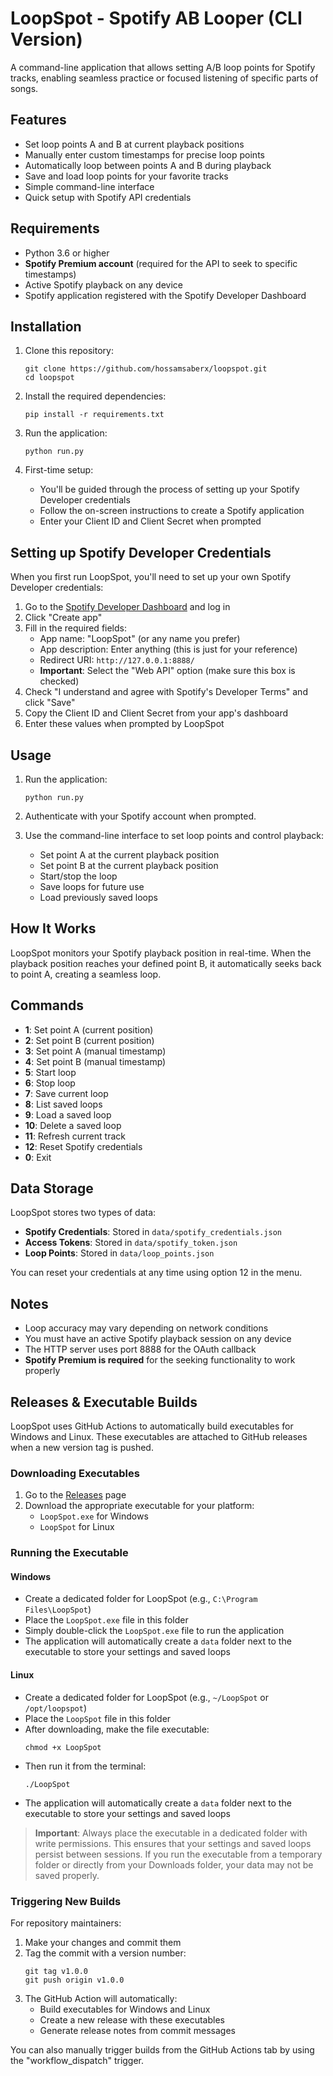 # LoopSpot - Spotify AB Looper (CLI Version)

A command-line application that allows setting A/B loop points for Spotify tracks, enabling seamless practice or focused listening of specific parts of songs.

## Features

- Set loop points A and B at current playback positions
- Manually enter custom timestamps for precise loop points
- Automatically loop between points A and B during playback
- Save and load loop points for your favorite tracks
- Simple command-line interface
- Quick setup with Spotify API credentials

## Requirements

- Python 3.6 or higher
- **Spotify Premium account** (required for the API to seek to specific timestamps)
- Active Spotify playback on any device
- Spotify application registered with the Spotify Developer Dashboard

## Installation

1. Clone this repository:
   ```
   git clone https://github.com/hossamsaberx/loopspot.git
   cd loopspot
   ```

2. Install the required dependencies:
   ```
   pip install -r requirements.txt
   ```

3. Run the application:
   ```
   python run.py
   ```

4. First-time setup:
   - You'll be guided through the process of setting up your Spotify Developer credentials
   - Follow the on-screen instructions to create a Spotify application
   - Enter your Client ID and Client Secret when prompted

## Setting up Spotify Developer Credentials

When you first run LoopSpot, you'll need to set up your own Spotify Developer credentials:

1. Go to the [Spotify Developer Dashboard](https://developer.spotify.com/dashboard) and log in
2. Click "Create app"
3. Fill in the required fields:
   - App name: "LoopSpot" (or any name you prefer)
   - App description: Enter anything (this is just for your reference)
   - Redirect URI: `http://127.0.0.1:8888/`
   - **Important**: Select the "Web API" option (make sure this box is checked)
4. Check "I understand and agree with Spotify's Developer Terms" and click "Save"
5. Copy the Client ID and Client Secret from your app's dashboard
6. Enter these values when prompted by LoopSpot

## Usage

1. Run the application:
   ```
   python run.py
   ```

2. Authenticate with your Spotify account when prompted.

3. Use the command-line interface to set loop points and control playback:
   - Set point A at the current playback position
   - Set point B at the current playback position
   - Start/stop the loop
   - Save loops for future use
   - Load previously saved loops

## How It Works

LoopSpot monitors your Spotify playback position in real-time. When the playback position reaches your defined point B, it automatically seeks back to point A, creating a seamless loop.

## Commands

- **1**: Set point A (current position)
- **2**: Set point B (current position)
- **3**: Set point A (manual timestamp)
- **4**: Set point B (manual timestamp)
- **5**: Start loop
- **6**: Stop loop
- **7**: Save current loop
- **8**: List saved loops
- **9**: Load a saved loop
- **10**: Delete a saved loop
- **11**: Refresh current track
- **12**: Reset Spotify credentials
- **0**: Exit

## Data Storage

LoopSpot stores two types of data:
- **Spotify Credentials**: Stored in `data/spotify_credentials.json`
- **Access Tokens**: Stored in `data/spotify_token.json`
- **Loop Points**: Stored in `data/loop_points.json`

You can reset your credentials at any time using option 12 in the menu.

## Notes

- Loop accuracy may vary depending on network conditions
- You must have an active Spotify playback session on any device
- The HTTP server uses port 8888 for the OAuth callback 
- **Spotify Premium is required** for the seeking functionality to work properly

## Releases & Executable Builds

LoopSpot uses GitHub Actions to automatically build executables for Windows and Linux. These executables are attached to GitHub releases when a new version tag is pushed.

### Downloading Executables

1. Go to the [Releases](https://github.com/yourusername/loopspot/releases) page
2. Download the appropriate executable for your platform:
   - `LoopSpot.exe` for Windows
   - `LoopSpot` for Linux

### Running the Executable

#### Windows
- Create a dedicated folder for LoopSpot (e.g., `C:\Program Files\LoopSpot`)
- Place the `LoopSpot.exe` file in this folder
- Simply double-click the `LoopSpot.exe` file to run the application
- The application will automatically create a `data` folder next to the executable to store your settings and saved loops

#### Linux
- Create a dedicated folder for LoopSpot (e.g., `~/LoopSpot` or `/opt/loopspot`)
- Place the `LoopSpot` file in this folder
- After downloading, make the file executable:
  ```
  chmod +x LoopSpot
  ```
- Then run it from the terminal:
  ```
  ./LoopSpot
  ```
- The application will automatically create a `data` folder next to the executable to store your settings and saved loops

> **Important**: Always place the executable in a dedicated folder with write permissions. This ensures that your settings and saved loops persist between sessions. If you run the executable from a temporary folder or directly from your Downloads folder, your data may not be saved properly.

### Triggering New Builds

For repository maintainers:

1. Make your changes and commit them
2. Tag the commit with a version number:
   ```
   git tag v1.0.0
   git push origin v1.0.0
   ```
3. The GitHub Action will automatically:
   - Build executables for Windows and Linux
   - Create a new release with these executables
   - Generate release notes from commit messages

You can also manually trigger builds from the GitHub Actions tab by using the "workflow_dispatch" trigger. 